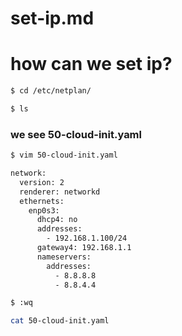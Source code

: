 # set-ip.md
# how can we set ip?
```bash 
$ cd /etc/netplan/
```
```bash
$ ls 
```
### we see 50-cloud-init.yaml
```bash
$ vim 50-cloud-init.yaml
```
```bash 
network:
  version: 2
  renderer: networkd
  ethernets:
    enp0s3:
      dhcp4: no
      addresses:
        - 192.168.1.100/24
      gateway4: 192.168.1.1
      nameservers:
        addresses:
          - 8.8.8.8
          - 8.8.4.4
```
```bash
$ :wq
```
```bash
cat 50-cloud-init.yaml
```
